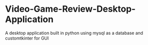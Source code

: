 # Video-Game-Review-Desktop-Application
A desktop application built in python using mysql as a database and customtkinter for GUI
